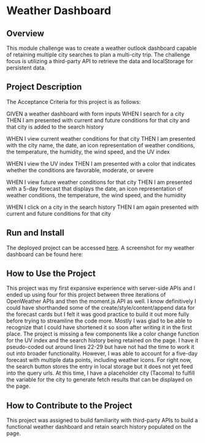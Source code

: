 # Weather Dashboard

## Overview

This module challenge was to create a weather outlook dashboard capable of retaining multiple city searches to plan a multi-city trip. The challenge focus is utilizing a third-party API to retrieve the data and localStorage for persistent data. 

## Project Description

The Acceptance Criteria for this project is as follows:

GIVEN a weather dashboard with form inputs
WHEN I search for a city
THEN I am presented with current and future conditions for that city and that city is added to the search history

WHEN I view current weather conditions for that city
THEN I am presented with the city name, the date, an icon representation of weather conditions, the temperature, the humidity, the wind speed, and the UV index

WHEN I view the UV index
THEN I am presented with a color that indicates whether the conditions are favorable, moderate, or severe

WHEN I view future weather conditions for that city
THEN I am presented with a 5-day forecast that displays the date, an icon representation of weather conditions, the temperature, the wind speed, and the humidity

WHEN I click on a city in the search history
THEN I am again presented with current and future conditions for that city

## Run and Install

The deployed project can be accessed [here](). A screenshot for my weather dashboard can be found here:

## How to Use the Project

This project was my first expansive experience with server-side APIs and I ended up using four for this project between three iterations of OpenWeather APIs and then the moment.js API as well. I know definitively I could have shorthanded some of the create/style/content/append data for the forecast cards but I felt it was good practice to build it out more fully before trying to streamline the code more. Mostly I was glad to be able to recognize that I could have shortened it so soon after writing it in the first place. The project is missing a few components like a color change function for the UV index and the search history being retained on the page. I have it pseudo-coded out around lines 22-29 but have not had the time to work it out into broader functionality. However, I was able to account for a five-day forecast with multiple data points, including weather icons. For right now, the search button stores the entry in local storage but it does not yet feed into the query urls. At this time, I have a placeholder city (Tacoma) to fulfill the variable for the city to generate fetch results that can be displayed on the page.

## How to Contribute to the Project

This project was assigned to build familiarity with third-party APIs to build a functional weather dashboard and retain search history populated on the page.